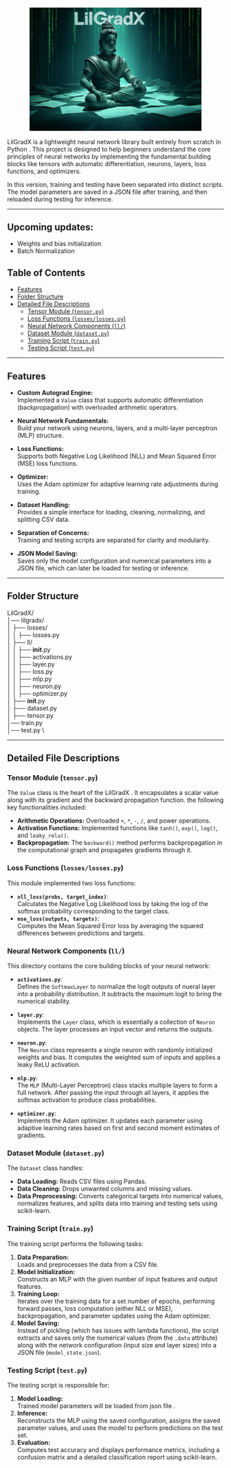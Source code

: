 
<p align="center">
<img src="./images/LilGradX.png" width="400" title="Ray Romano saying What do you think?" alt="Ray Romano saying What do you think?"/>
</p>



LilGradX is a lightweight neural network library built entirely from scratch in Python . This project is designed to help beginners understand the core principles of neural networks by implementing the fundamental building blocks like tensors with automatic differentiation, neurons, layers, loss functions, and optimizers.

In this version, training and testing have been separated into distinct scripts. The model parameters are saved in a JSON file after training, and then reloaded during testing for inference.

---
## Upcoming updates:
- Weights and bias initialization
- Batch Normalization 

## Table of Contents

- [Features](#features)
- [Folder Structure](#folder-structure)
- [Detailed File Descriptions](#detailed-file-descriptions)
  - [Tensor Module (`tensor.py`)](#tensor-module-tensorpy)
  - [Loss Functions (`losses/losses.py`)](#loss-functions-losseslossespy)
  - [Neural Network Components (`ll/`)](#neural-network-components-ll)
  - [Dataset Module (`dataset.py`)](#dataset-module-datasetpy)
  - [Training Script (`train.py`)](#training-script-trainpy)
  - [Testing Script (`test.py`)](#testing-script-testpy)


---

## Features

- **Custom Autograd Engine:**  
  Implemented a `Value` class that supports automatic differentiation (backpropagation) with overloaded arithmetic operators.
  
- **Neural Network Fundamentals:**  
  Build your network using neurons, layers, and a multi-layer perceptron (MLP) structure.
  
- **Loss Functions:**  
  Supports both Negative Log Likelihood (NLL) and Mean Squared Error (MSE) loss functions.
  
- **Optimizer:**  
  Uses the Adam optimizer for adaptive learning rate adjustments during training.
  
- **Dataset Handling:**  
  Provides a simple interface for loading, cleaning, normalizing, and splitting CSV data.
  
- **Separation of Concerns:**  
  Training and testing scripts are separated for clarity and modularity.
  
- **JSON Model Saving:**  
  Saves only the model configuration and numerical parameters  into a JSON file, which can later be loaded for testing or inference.

---

## Folder Structure
LilGradX/ \
│── lilgradx/ \
│   ├── losses/ \
│   │   ├── losses.py \
│   ├── ll/ \
│   │   ├── __init__.py \
│   │   ├── activations.py \
│   │   ├── layer.py \
│   │   ├── loss.py \
│   │   ├── mlp.py \
│   │   ├── neuron.py \
│   │   ├── optimizer.py \
│   ├── __init__.py \
│   ├── dataset.py \
│   ├── tensor.py \
│── train.py \
│── test.py \

---

## Detailed File Descriptions

### Tensor Module (`tensor.py`)

The `Value` class is the heart of the LilGradX . It encapsulates a scalar value along with its gradient and the backward propagation function. the following key functionalities included:
- **Arithmetic Operations:** Overloaded `+`, `*`, `-`, `/`, and power operations.
- **Activation Functions:** Implemented functions like `tanh()`, `exp()`, `log()`, and `leaky_relu()`.
- **Backpropagation:** The `backward()` method performs backpropagation in the computational graph and propagates gradients through it.

### Loss Functions (`losses/losses.py`)

This module implemented two loss functions:
- **`nll_loss(probs, target_index)`**:  
  Calculates the Negative Log Likelihood loss by taking the log of the softmax probability corresponding to the target class.
- **`mse_loss(outputs, targets)`**:  
  Computes the Mean Squared Error loss by averaging the squared differences between predictions and targets.

### Neural Network Components (`ll/`)

This directory contains the core building blocks of your neural network:

- **`activations.py`**:  
  Defines the `SoftmaxLayer` to normalize the logit outputs of nueral layer  into a probability distribution. It subtracts the maximum logit to bring the  numerical stability.
  
- **`layer.py`**:  
  Implements the `Layer` class, which is essentially a collection of `Neuron` objects. The layer processes an input vector and returns the outputs.
  
- **`neuron.py`**:  
  The `Neuron` class represents a single neuron with randomly initialized weights and bias. It computes the weighted sum of inputs and applies a leaky ReLU activation.
  
- **`mlp.py`**:  
  The `MLP` (Multi-Layer Perceptron) class stacks multiple layers to form a full network. After passing the input through all layers, it applies the softmax activation to produce class probabilities.
  
- **`optimizer.py`**:  
  Implements the Adam optimizer. It updates each parameter using adaptive learning rates based on first and second moment estimates of gradients.


### Dataset Module (`dataset.py`)

The `Dataset` class handles:
- **Data Loading:** Reads CSV files using Pandas.
- **Data Cleaning:** Drops unwanted columns and missing values.
- **Data Preprocessing:** Converts categorical targets into numerical values, normalizes features, and splits data into training and testing sets using scikit-learn.

### Training Script (`train.py`)

The training script performs the following tasks:
1. **Data Preparation:**  
   Loads and preprocesses the data from a CSV file.
2. **Model Initialization:**  
   Constructs an MLP with the given number of input features and output features.
3. **Training Loop:**  
   Iterates over the training data for a set number of epochs, performing forward passes, loss computation (either NLL or MSE), backpropagation, and parameter updates using the Adam optimizer.
4. **Model Saving:**  
   Instead of pickling (which has issues with lambda functions), the script extracts and saves only the numerical values (from the `.data` attribute) along with the network configuration (input size and layer sizes) into a JSON file (`model_state.json`).

### Testing Script (`test.py`)

The testing script is responsible for:
1. **Model Loading:**  
   Trained model parameters will be loaded from json file .
2. **Inference:**  
   Reconstructs the MLP using the saved configuration, assigns the saved parameter values, and uses the model to perform predictions on the test set.
3. **Evaluation:**  
   Computes test accuracy and displays performance metrics, including a confusion matrix and a detailed classification report using scikit-learn.

